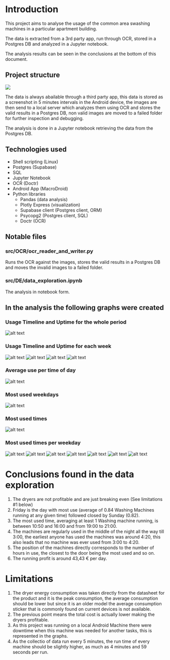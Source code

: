 # Introduction

This project aims to analyse the usage of the common area swashing machines in a particular apartment building.

The data is extracted from a 3rd party app, run through OCR, stored in a Postgres DB and analyzed in a Jupyter notebook.

The analysis results can be seen in the conclusions at the bottom of this document.

## Project structure

![](doc/flow_diagram.png)

The data is always abailable through a third party app, this data is stored as a screenshot in 5 minutes intervals in the Android device, the images are then send to a local server which analyzes them using OCR and stores the valid results in a Postgres DB, non valid images are moved to a failed folder for further inspection and debugging.

The analysis is done in a Jupyter notebook retrieving the data from the Postgres DB.

## Technologies used

- Shell scripting (Linux)
- Postgres (Supabase)
- SQL
- Jupyter Notebook
- OCR (Doctr)
- Android App (MacroDroid)
- Python libraries
  - Pandas (data analysis)
  - Plotly Express (visualization)
  - Supabase client (Postgres client, ORM)
  - Psycopg2 (Postgres client, SQL)
  - Doctr (OCR)

## Notable files

### src/OCR/ocr_reader_and_writer.py

Runs the OCR against the images, stores the valid results in a Postgres DB and moves the invalid images to a failed folder.

### src/DE/data_exploration.ipynb

The analysis in notebook form.

## In the analysis the following graphs were created

### Usage Timeline and Uptime for the whole period

![alt text](doc/plots/usage_timeline_and_uptime.png)

### Usage Timeline and Uptime for each week

![alt text](doc/plots/usage_timeline_and_uptime_2024-07-01_2024-07-08.png)
![alt text](doc/plots/usage_timeline_and_uptime_2024-07-08_2024-07-15.png)
![alt text](doc/plots/usage_timeline_and_uptime_2024-07-15_2024-07-22.png)
![alt text](doc/plots/usage_timeline_and_uptime_2024-07-22_2024-07-29.png)

### Average use per time of day

![alt text](doc/plots/average_use_per_time.png)

### Most used weekdays

![alt text](doc/plots/most_used_weekdays.png)

### Most used times

![alt text](doc/plots/most_used_time.png)

### Most used times per weekday

![alt text](doc/plots/most_used_time_per_weekday_Sunday.png)
![alt text](doc/plots/most_used_time_per_weekday_Monday.png)
![alt text](doc/plots/most_used_time_per_weekday_Tuesday.png)
![alt text](doc/plots/most_used_time_per_weekday_Wednesday.png)
![alt text](doc/plots/most_used_time_per_weekday_Thursday.png)
![alt text](doc/plots/most_used_time_per_weekday_Friday.png)
![alt text](doc/plots/most_used_time_per_weekday_Saturday.png)

# Conclusions found in the data exploration

1. The dryers are not profitable and are just breaking even (See limitations #1 below)
2. Friday is the day with most use (average of 0.84 Washing Machines running at any given time) followed closed by Sunday (0.82).
3. The most used time, averaging at least 1 Washing machine running, is between 10:50 and 16:00 and from 19:00 to 21:00.
4. The machines are regularly used in the middle of the night all the way till 3:00, the earliest anyone has used the machines was around 4:20, this also leads that no machine was ever used from 3:00 to 4:20.
5. The position of the machines directly corresponds to the number of hours in use, the closest to the door being the most used and so on.
6. The running profit is around 43,43 € per day.

# Limitations

1. The dryer energy consumption was taken directly from the datasheet for the product and it is the peak consumption, the average consumption should be lower but since it is an older model the average consumption sticker that is commonly found on current devices is not available.
2. The previous point means the total cost is actually lower making the dryers profitable.
3. As this project was running on a local Android Machine there were downtime when this machine was needed for another tasks, this is represented in the graphs.
4. As the collectio of data run every 5 minutes, the run time of every machine should be slightly higher, as much as 4 minutes and 59 seconds per run.
